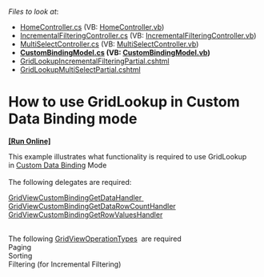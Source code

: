 <!-- default file list -->
*Files to look at*:

* [HomeController.cs](./CS/GridLookupCustomBinding/Controllers/HomeController.cs) (VB: [HomeController.vb](./VB/GridLookupCustomBinding/Controllers/HomeController.vb))
* [IncrementalFilteringController.cs](./CS/GridLookupCustomBinding/Controllers/IncrementalFilteringController.cs) (VB: [IncrementalFilteringController.vb](./VB/GridLookupCustomBinding/Controllers/IncrementalFilteringController.vb))
* [MultiSelectController.cs](./CS/GridLookupCustomBinding/Controllers/MultiSelectController.cs) (VB: [MultiSelectController.vb](./VB/GridLookupCustomBinding/Controllers/MultiSelectController.vb))
* **[CustomBindingModel.cs](./CS/GridLookupCustomBinding/Models/CustomBindingModel.cs) (VB: [CustomBindingModel.vb](./VB/GridLookupCustomBinding/Models/CustomBindingModel.vb))**
* [GridLookupIncrementalFilteringPartial.cshtml](./CS/GridLookupCustomBinding/Views/IncrementalFiltering/GridLookupIncrementalFilteringPartial.cshtml)
* [GridLookupMultiSelectPartial.cshtml](./CS/GridLookupCustomBinding/Views/MultiSelect/GridLookupMultiSelectPartial.cshtml)
<!-- default file list end -->
# How to use GridLookup in Custom Data Binding mode
<!-- run online -->
**[[Run Online]](https://codecentral.devexpress.com/t265303)**
<!-- run online end -->


<p>This example illustrates what functionality is required to use GridLookup in <a href="https://documentation.devexpress.com/#AspNet/CustomDocument14374">Custom Data Binding</a> Mode <br><br>The following delegates are required: </p>
<p><a href="https://documentation.devexpress.com/#AspNet/DevExpressWebMvcGridViewCustomBindingGetDataHandlertopic">GridViewCustomBindingGetDataHandler</a><a href="https://documentation.devexpress.com/#AspNet/DevExpressWebMvcGridViewCustomBindingGetDataRowCountHandlertopic"> <br>GridViewCustomBindingGetDataRowCountHandler</a> <br><a href="https://documentation.devexpress.com/#AspNet/DevExpressWebMvcGridViewCustomBindingGetRowValuesHandlertopic">GridViewCustomBindingGetRowValuesHandler</a> </p>
<p><br>The following <a href="https://documentation.devexpress.com/#AspNet/DevExpressWebMvcGridViewOperationTypeEnumtopic">GridViewOperationTypes</a>  are required<br>Paging<br>Sorting <br>Filtering (for Incremental Filtering)</p>

<br/>



